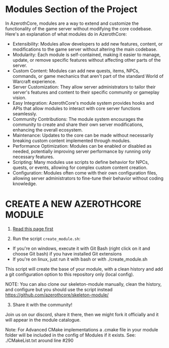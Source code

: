 # Modules Section of the Project
In AzerothCore, modules are a way to extend and customize the functionality of the game server without modifying the core codebase. Here's an explanation of what modules do in AzerothCore:

- Extensibility: Modules allow developers to add new features, content, or modifications to the game server without altering the main codebase.
- Modularity: Each module is self-contained, making it easier to manage, update, or remove specific features without affecting other parts of the server.
- Custom Content: Modules can add new quests, items, NPCs, commands, or game mechanics that aren't part of the standard World of Warcraft experience.
- Server Customization: They allow server administrators to tailor their server's features and content to their specific community or gameplay vision.
- Easy Integration: AzerothCore's module system provides hooks and APIs that allow modules to interact with core server functions seamlessly.
- Community Contributions: The module system encourages the community to create and share their own server modifications, enhancing the overall ecosystem.
- Maintenance: Updates to the core can be made without necessarily breaking custom content implemented through modules.
- Performance Optimization: Modules can be enabled or disabled as needed, potentially improving server performance by running only necessary features.
- Scripting: Many modules use scripts to define behavior for NPCs, quests, or events, allowing for complex custom content creation.
- Configuration: Modules often come with their own configuration files, allowing server administrators to fine-tune their behavior without coding knowledge.

# CREATE A NEW AZEROTHCORE MODULE

1) [Read this page first](http://www.azerothcore.org/wiki/Create-a-Module)


2) Run the script `create_module.sh`:
- If you're on windows, execute it with Git Bash (right click on it and choose Git bash) if you have installed Git extensions
- If you're on linux, just run it with bash or with ./create_module.sh

This script will create the base of your module, with a clean history and add a git configuration option to this repository only (local config).


NOTE: You can also clone our skeleton-module manually, clean the history, and configure but you should use the script instead https://github.com/azerothcore/skeleton-module/


3) Share it with the community!

Join us on our discord, share it there, then we might fork it officially and it will appear in the module catalogue.

Note: For Advanced CMake implementations a <ModuleName>.cmake file in your module folder will be included in the config of Modules if it exists. See: ./CMakeList.txt around line #290
